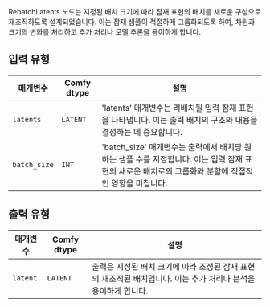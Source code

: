 
RebatchLatents 노드는 지정된 배치 크기에 따라 잠재 표현의 배치를 새로운 구성으로 재조직하도록 설계되었습니다. 이는 잠재 샘플이 적절하게 그룹화되도록 하여, 차원과 크기의 변화를 처리하고 추가 처리나 모델 추론을 용이하게 합니다.
## 입력 유형

| 매개변수    | Comfy dtype | 설명 |
|--------------|-------------|-------------|
| `latents`    | `LATENT`    | 'latents' 매개변수는 리배치될 입력 잠재 표현을 나타냅니다. 이는 출력 배치의 구조와 내용을 결정하는 데 중요합니다. |
| `batch_size` | `INT`      | 'batch_size' 매개변수는 출력에서 배치당 원하는 샘플 수를 지정합니다. 이는 입력 잠재 표현의 새로운 배치로의 그룹화와 분할에 직접적인 영향을 미칩니다. |

## 출력 유형

| 매개변수 | Comfy dtype | 설명 |
|-----------|-------------|-------------|
| `latent`  | `LATENT`    | 출력은 지정된 배치 크기에 따라 조정된 잠재 표현의 재조직된 배치입니다. 이는 추가 처리나 분석을 용이하게 합니다. |